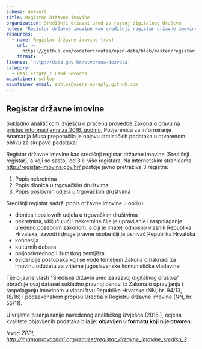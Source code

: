 ```yaml
---
schema: default
title: Registar državne imovine
organization: Središnji državni ured za razvoj digitalnog društva
notes: "Registar državne imovine kao središnji registar državne imovine (Središnji registar), a koji se sastoji od 3 ili više registara. Na internetskim stranicama http://registar-imovina.gov.hr/ postoje javno pretraživa 3 registra:\r\n\r\nPopis nekretnina,\r\nPopis dionica u trgovačkim društvima,\r\nPopis poslovnih udjela u trgovačkim društvima\r\n\r\nSredišnji registar sadrži popis državne imovine u obliku:\r\n\r\n* dionica i poslovnih udjela u trgovačkim društvima\r\n*nekretnina, uključujući i nekretnine čije je upravljanje i raspolaganje uređeno posebnim zakonom, a čiji je imatelj odnosno vlasnik Republika Hrvatska, zavodi i druge pravne osobe čiji je osnivač Republika Hrvatska\r\n*koncesija\r\n* kulturnih dobara\r\n*poljoprivrednog i šumskog zemljišta\r\n* evidencije postupaka koji se vode temeljem Zakona o naknadi za imovinu oduzetu za vrijeme jugoslavenske komunističke vladavine\r\n\r\nTijelo javne vlasti \"Središnji državni ured za razvoj digitalnog društva\" obrađuje ovaj dataset sukladno pravnoj osnovi iz Zakona o upravljanju i raspolaganju imovinom u vlasništvu Republike Hrvatske (NN, br. 94/13, 18/16) i podzakonskom propisu Uredba o Registru državne imovine (NN, br. 55/11)."
resources:
  - name: Registar državne imovine (raw)
    url: >-
      https://github.com/codeforcroatia/open-data/blob/master/registar_drzavne_imovine/nekretnine_25052020.xlsx
    format: ''
license: 'http://data.gov.hr/otvorena-dozvola'
category:
  - Real Estate / Land Records
maintainer: schlos
maintainer_email: schlos@users.noreply.github.com
---
```


Registar državne imovine
----

Sukladno [analitičkom izvješću o praćenu provedbe Zakona o pravu na pristup informacijama za 2016. godinu](http://www.pristupinfo.hr/wp-content/uploads/2014/03/AI-6-2016-Otvoreni-podaci-TJV-objava-informacija-za-ponovnu-uporabu-I.-dio.pdf), Povjerenica za informiranje Anamarija Musa preporučila je objavu statističkih podataka u otvorenom
obliku za skupove podataka:

Registar državne imovine kao središnji registar državne imovine (Središnji registar), a koji se sastoji od 3 ili više registara. Na internetskim stranicama http://registar-imovina.gov.hr/ postoje javno pretraživa 3 registra:

1. Popis nekretnina
1. Popis dionica u trgovačkim društvima
1. Popis poslovnih udjela u trgovačkim društvima

Središnji registar sadrži popis državne imovine u obliku:

* dionica i poslovnih udjela u trgovačkim društvima
* nekretnina, uključujući i nekretnine čije je upravljanje i raspolaganje uređeno posebnim zakonom, a čiji je imatelj odnosno vlasnik Republika Hrvatska, zavodi i druge pravne osobe čiji je osnivač Republika Hrvatska
* koncesija
* kulturnih dobara
* poljoprivrednog i šumskog zemljišta
* evidencije postupaka koji se vode temeljem Zakona o naknadi za imovinu oduzetu za vrijeme jugoslavenske komunističke vladavine

Tijelo javne vlasti "Središnji državni ured za razvoj digitalnog društva" obrađuje ovaj dataset sukladno pravnoj osnovi iz Zakona o upravljanju i raspolaganju imovinom u vlasništvu Republike Hrvatske (NN, br. 94/13, 18/16) i podzakonskom propisu Uredba o Registru državne imovine (NN, br. 55/11).

U vrijeme pisanja ranije navedenog analitičkog izvješća (2016.), ocjena kvalitete objavljenih podataka bila je: **objavljen u formatu koji nije otvoren.**

_Izvor: ZPPI, http://imamopravoznati.org/request/registar_drzavne_imovine_sredisn_2_

